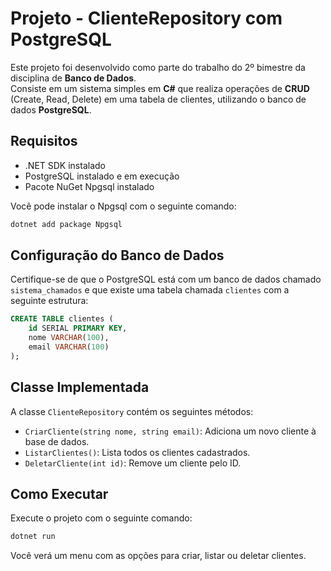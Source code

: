 # Projeto - ClienteRepository com PostgreSQL

Este projeto foi desenvolvido como parte do trabalho do 2º bimestre da disciplina de **Banco de Dados**.  
Consiste em um sistema simples em **C#** que realiza operações de **CRUD** (Create, Read, Delete) em uma tabela de clientes, utilizando o banco de dados **PostgreSQL**.

## Requisitos

- .NET SDK instalado
- PostgreSQL instalado e em execução
- Pacote NuGet Npgsql instalado

Você pode instalar o Npgsql com o seguinte comando:

```bash
dotnet add package Npgsql
```

## Configuração do Banco de Dados

Certifique-se de que o PostgreSQL está com um banco de dados chamado `sistema_chamados` e que existe uma tabela chamada `clientes` com a seguinte estrutura:

```sql
CREATE TABLE clientes (
    id SERIAL PRIMARY KEY,
    nome VARCHAR(100),
    email VARCHAR(100)
);
```

## Classe Implementada

A classe `ClienteRepository` contém os seguintes métodos:

- `CriarCliente(string nome, string email)`: Adiciona um novo cliente à base de dados.
- `ListarClientes()`: Lista todos os clientes cadastrados.
- `DeletarCliente(int id)`: Remove um cliente pelo ID.

## Como Executar

Execute o projeto com o seguinte comando:

```bash
dotnet run
```

Você verá um menu com as opções para criar, listar ou deletar clientes.
